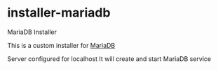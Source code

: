 # installer-mariadb
MariaDB Installer

This is a custom installer for [MariaDB](https://mariadb.org/)

Server configured for localhost
It will create and start MariaDB service
